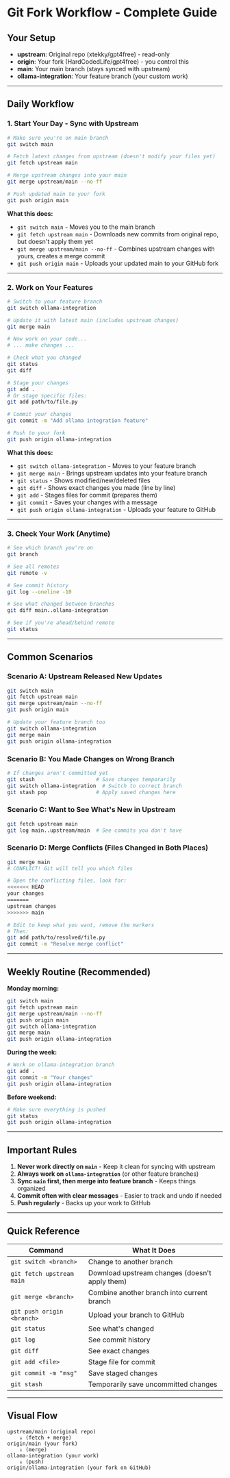 # Git Fork Workflow - Complete Guide

## Your Setup
- **upstream**: Original repo (xtekky/gpt4free) - read-only
- **origin**: Your fork (HardCodedLife/gpt4free) - you control this
- **main**: Your main branch (stays synced with upstream)
- **ollama-integration**: Your feature branch (your custom work)

---

## Daily Workflow

### 1. Start Your Day - Sync with Upstream

```bash
# Make sure you're on main branch
git switch main

# Fetch latest changes from upstream (doesn't modify your files yet)
git fetch upstream main

# Merge upstream changes into your main
git merge upstream/main --no-ff

# Push updated main to your fork
git push origin main
```

**What this does:**
- `git switch main` - Moves you to the main branch
- `git fetch upstream main` - Downloads new commits from original repo, but doesn't apply them yet
- `git merge upstream/main --no-ff` - Combines upstream changes with yours, creates a merge commit
- `git push origin main` - Uploads your updated main to your GitHub fork

---

### 2. Work on Your Features

```bash
# Switch to your feature branch
git switch ollama-integration

# Update it with latest main (includes upstream changes)
git merge main

# Now work on your code...
# ... make changes ...

# Check what you changed
git status
git diff

# Stage your changes
git add .
# Or stage specific files:
git add path/to/file.py

# Commit your changes
git commit -m "Add ollama integration feature"

# Push to your fork
git push origin ollama-integration
```

**What this does:**
- `git switch ollama-integration` - Moves to your feature branch
- `git merge main` - Brings upstream updates into your feature branch
- `git status` - Shows modified/new/deleted files
- `git diff` - Shows exact changes you made (line by line)
- `git add` - Stages files for commit (prepares them)
- `git commit` - Saves your changes with a message
- `git push origin ollama-integration` - Uploads your feature to GitHub

---

### 3. Check Your Work (Anytime)

```bash
# See which branch you're on
git branch

# See all remotes
git remote -v

# See commit history
git log --oneline -10

# See what changed between branches
git diff main..ollama-integration

# See if you're ahead/behind remote
git status
```

---

## Common Scenarios

### Scenario A: Upstream Released New Updates

```bash
git switch main
git fetch upstream main
git merge upstream/main --no-ff
git push origin main

# Update your feature branch too
git switch ollama-integration
git merge main
git push origin ollama-integration
```

### Scenario B: You Made Changes on Wrong Branch

```bash
# If changes aren't committed yet
git stash                    # Save changes temporarily
git switch ollama-integration  # Switch to correct branch
git stash pop                # Apply saved changes here
```

### Scenario C: Want to See What's New in Upstream

```bash
git fetch upstream main
git log main..upstream/main  # See commits you don't have
```

### Scenario D: Merge Conflicts (Files Changed in Both Places)

```bash
git merge main
# CONFLICT! Git will tell you which files

# Open the conflicting files, look for:
<<<<<<< HEAD
your changes
=======
upstream changes
>>>>>>> main

# Edit to keep what you want, remove the markers
# Then:
git add path/to/resolved/file.py
git commit -m "Resolve merge conflict"
```

---

## Weekly Routine (Recommended)

**Monday morning:**
```bash
git switch main
git fetch upstream main
git merge upstream/main --no-ff
git push origin main
git switch ollama-integration
git merge main
git push origin ollama-integration
```

**During the week:**
```bash
# Work on ollama-integration branch
git add .
git commit -m "Your changes"
git push origin ollama-integration
```

**Before weekend:**
```bash
# Make sure everything is pushed
git status
git push origin ollama-integration
```

---

## Important Rules

1. **Never work directly on `main`** - Keep it clean for syncing with upstream
2. **Always work on `ollama-integration`** (or other feature branches)
3. **Sync `main` first, then merge into feature branch** - Keeps things organized
4. **Commit often with clear messages** - Easier to track and undo if needed
5. **Push regularly** - Backs up your work to GitHub

---

## Quick Reference

| Command | What It Does |
|---------|--------------|
| `git switch <branch>` | Change to another branch |
| `git fetch upstream main` | Download upstream changes (doesn't apply them) |
| `git merge <branch>` | Combine another branch into current branch |
| `git push origin <branch>` | Upload your branch to GitHub |
| `git status` | See what's changed |
| `git log` | See commit history |
| `git diff` | See exact changes |
| `git add <file>` | Stage file for commit |
| `git commit -m "msg"` | Save staged changes |
| `git stash` | Temporarily save uncommitted changes |

---

## Visual Flow

```
upstream/main (original repo)
    ↓ (fetch + merge)
origin/main (your fork)
    ↓ (merge)
ollama-integration (your work)
    ↓ (push)
origin/ollama-integration (your fork on GitHub)
```